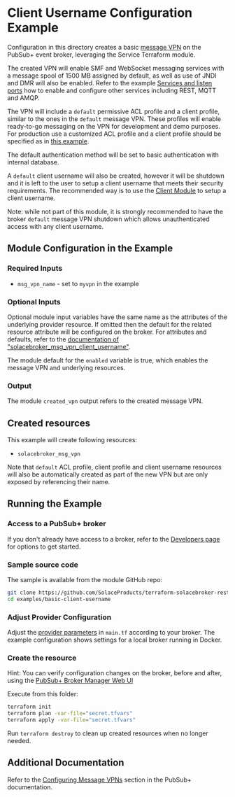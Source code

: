 # Client Username Configuration Example

Configuration in this directory creates a basic [message VPN](https://docs.solace.com/Features/VPN/Managing-Message-VPNs.htm) on the PubSub+ event broker, leveraging the Service Terraform module.

The created VPN will enable SMF and WebSocket messaging services with a message spool of 1500 MB assigned by default, as well as use of JNDI and DMR will also be enabled. Refer to the example [Services and listen ports](examples/services-and-listen-ports) how to enable and configure other services including REST, MQTT and AMQP. 

The VPN will include a `default` permissive ACL profile and a client profile, similar to the ones in the `default` message VPN.
These profiles will enable ready-to-go messaging on the VPN for development and demo purposes. For production use a customized ACL profile and a client profile should be specified as in [this example](examples/customized-client-and-acl-profiles).

The default authentication method will be set to basic authentication with internal database.

 A `default` client username will also be created, however it will be shutdown and it is left to the user to setup a client username that meets their security requirements. The recommended way is to use the [Client Module](https://registry.terraform.io/modules/SolceProducts/client/solacebroker/latest) to setup a client username.

 Note: while not part of this module, it is strongly recommended to have the broker `default` message VPN shutdown which allows unauthenticated access with any client username.

## Module Configuration in the Example

### Required Inputs

* `msg_vpn_name` - set to `myvpn` in the example

### Optional Inputs

Optional module input variables have the same name as the attributes of the underlying provider resource. If omitted then the default for the related resource attribute will be configured on the broker. For attributes and defaults, refer to the [documentation of "solacebroker_msg_vpn_client_username"](https://registry.terraform.io/providers/SolaceProducts/solacebroker/latest/docs/resources/msg_vpn_client_username#optional).

The module default for the `enabled` variable is true, which enables the message VPN and underlying resources.

### Output

The module `created_vpn` output refers to the created message VPN.

## Created resources

This example will create following resources:

* `solacebroker_msg_vpn`

Note that `default` ACL profile, client profile and client username resources will also be automatically created as part of the new VPN but are only exposed by referencing their name.

## Running the Example

### Access to a PubSub+ broker

If you don't already have access to a broker, refer to the [Developers page](https://www.solace.dev/) for options to get started.

### Sample source code

The sample is available from the module GitHub repo:

```bash
git clone https://github.com/SolaceProducts/terraform-solacebroker-rest-delivery.git
cd examples/basic-client-username
```

### Adjust Provider Configuration

Adjust the [provider parameters](https://registry.terraform.io/providers/SolaceProducts/solacebroker/latest/docs#schema) in `main.tf` according to your broker. The example configuration shows settings for a local broker running in Docker.

### Create the resource

Hint: You can verify configuration changes on the broker, before and after, using the [PubSub+ Broker Manager Web UI](https://docs.solace.com/Admin/Broker-Manager/PubSub-Manager-Overview.htm)

Execute from this folder:

```bash
terraform init
terraform plan -var-file="secret.tfvars"
terraform apply -var-file="secret.tfvars"
```

Run `terraform destroy` to clean up created resources when no longer needed.

## Additional Documentation

Refer to the [Configuring Message VPNs](https://docs.solace.com/Features/VPN/Configuring-VPNs.htm) section in the PubSub+ documentation.
